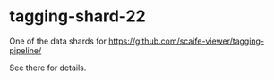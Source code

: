 # tagging-shard-22

One of the data shards for https://github.com/scaife-viewer/tagging-pipeline/

See there for details.
